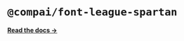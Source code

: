 # `@compai/font-league-spartan`

[**Read the docs &rarr;**](https://components.ai/docs/typefaces/league-spartan)
